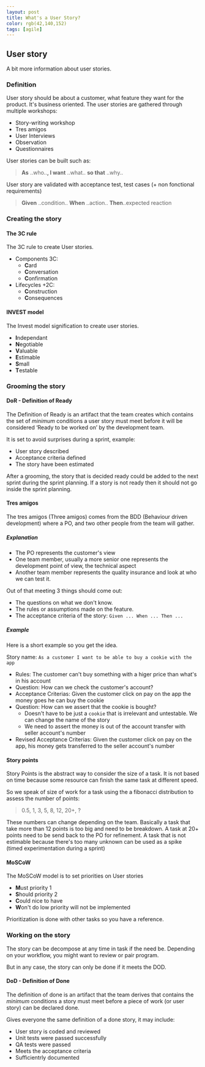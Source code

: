```yaml
---
layout: post
title: What's a User Story?
color: rgb(42,140,152)
tags: [agile]
---
```


## User story

A bit more information about user stories.

### Definition

User story should be about a customer, what feature they want for the product. It's business oriented. 
The user stories are gathered through multiple workshops:

- Story-writing workshop
- Tres amigos
- User Interviews
- Observation
- Questionnaires

User stories can be built such as:

> **As** ..who..**, I want** ..what.. **so that** ..why..

User story are validated with acceptance test, test cases (+ non fonctional requirements)

> **Given** ..condition.. **When** ..action.. **Then**..expected reaction

### Creating the story

#### The 3C rule
The 3C rule to create User stories.

- Components 3C: 
	- **C**ard
    - **C**onversation
    - **C**onfirmation
- Lifecycles +2C:
    - **C**onstruction
    - **C**onsequences
            
#### INVEST model
The Invest model signification to create user stories.

- **I**ndependant
- **N**egotiable
- **V**aluable
- **E**stimable
- **S**mall
- **T**estable

### Grooming the story

#### DoR - Definition of Ready

The Definition of Ready is an artifact that the team creates 
which contains the set of *minimum* conditions a user story must meet before it will be considered ‘Ready to be worked on’ by the development team. 

It is set to avoid surprises during a sprint, example:

- User story described
- Acceptance criteria defined
- The story have been estimated

After a grooming, the story that is decided ready could be added to the next sprint during the sprint planning.
If a story is not ready then it should not go inside the sprint planning.

#### Tres amigos

The tres amigos (Three amigos) comes from the BDD (Behaviour driven development) where 
a PO, and two other people from the team will gather.

##### Explanation 

- The PO represents the customer's view
- One team member, usually a more senior one represents the development point of view, the technical aspect
- Another team member represents the quality insurance and look at who we can test it.

Out of that meeting 3 things should come out:

- The questions on what we don't know.
- The rules or assumptions made on the feature.
- The acceptance criteria of the story: `Given ... When ... Then ...`

##### Example

Here is a short example so you get the idea.

Story name: `As a customer I want to be able to buy a cookie with the app`

- Rules: The customer can't buy something with a higer price than what's in his account
- Question: How can we check the customer's account?
- Acceptance Criterias: Given the customer click on pay on the app the money goes he can buy the cookie
- Question: How can we assert that the cookie is bought?
    - Doesn't have to be just a `cookie` that is irrelevant and untestable. We can change the name of the story
    - We need to assert the money is out of the account transfer with seller account's number
- Revised Acceptance Criterias: Given the customer click on pay on the app, his money gets transferred to the seller account's number

#### Story points

Story Points is the abstract way to consider the size of a task. 
It is not based on time because some resource can finish the same task at different speed.

So we speak of size of work for a task using the a fibonacci distribution to assess the number of points:
> 0.5, 1, 3, 5, 8, 12, 20+, ?

These numbers can change depending on the team. 
Basically a task that take more than 12 points is too big and need to be breakdown. 
A task at 20+ points need to be send back to the PO for refinement.
A task that is not estimable because there's too many unknown can be used as a spike (timed experimentation during a sprint)

#### MoSCoW

The MoSCoW model is to set priorities on User stories

- **M**ust priority 1
- **S**hould priority 2
- **C**ould nice to have
- **W**on't do low priority will not be implemented

Prioritization is done with other tasks so you have a reference.

### Working on the story

The story can be decompose at any time in task if the need be.
Depending on your workflow, you might want to review or pair program.

But in any case, the story can only be done if it meets the DOD.

#### DoD - Definition of Done 

The definition of done is an artifact that the team derives that contains the *minimum* conditions a story must meet before a piece of work (or user story) can be declared done.

Gives everyone the same definition of a done story, it may include:

- User story is coded and reviewed
- Unit tests were passed successfully
- QA tests were passed
- Meets the acceptance criteria
- Sufficientrly documented
